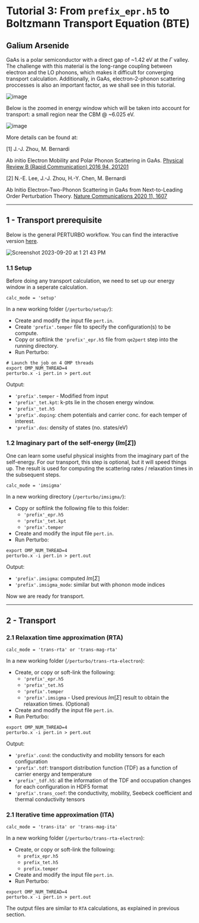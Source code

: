 # Tutorial 3: From `prefix_epr.h5` to Boltzmann Transport Equation (BTE)

## Galium Arsenide
GaAs is a polar semiconductor with a direct gap of ~1.42 eV at the $\Gamma$ valley. The challenge with this material is the long-range coupling between electron and the LO phonons, which makes it difficult for converging transport calculation. Additionally, in GaAs, electron-2-phonon scattering proccesses is also an important factor, as we shall see in this tutorial.

![image](https://github.com/perturbo-code/perturbo-workshop-2023/assets/85775106/a3e40d0c-e054-4d7f-85f9-5d0e08448106)

Below is the zoomed in energy window which will be taken into account for transport: a small region near the CBM @ ~6.025 eV.

![image](https://github.com/perturbo-code/perturbo-workshop-2023/assets/85775106/4366daf9-2de6-41ff-ace0-c642f536770a)

More details can be found at:

[1] J.-J. Zhou, M. Bernardi

Ab initio Electron Mobility and Polar Phonon Scattering in GaAs.
[Physical Review B (Rapid Communication) 2016 94, 201201](https://journals.aps.org/prb/abstract/10.1103/PhysRevB.94.201201)

[2] N.-E. Lee, J.-J. Zhou, H.-Y. Chen, M. Bernardi 

Ab Initio Electron-Two-Phonon Scattering in GaAs from Next-to-Leading Order Perturbation Theory.
[Nature Communications 2020 11, 1607](https://www.nature.com/articles/s41467-020-15339-0)

---

## 1 - Transport prerequisite
Below is the general PERTURBO workflow. You can find the interactive version [here](https://perturbo-code.github.io/mydoc_interactive_workflow.html).

![Screenshot 2023-09-20 at 1 21 43 PM](https://github.com/perturbo-code/perturbo-workshop-2023/assets/85775106/4cab6e8b-444a-4eca-9e6b-933c66753ae5)

### 1.1 Setup
Before doing any transport calculation, we need to set up our energy window in a seperate calculation.
```
calc_mode = 'setup'
```
In a new working folder (`/perturbo/setup/`):
* Create and modify the input file `pert.in`.
* Create `'prefix'.temper` file to specify the configuration(s) to be compute.
* Copy or softlink the `'prefix'_epr.h5` file from `qe2pert` step into the running directory.
* Run Perturbo:

```
# Launch the job on 4 OMP threads
export OMP_NUM_THREAD=4 
perturbo.x -i pert.in > pert.out
```

Output:
* `'prefix'.temper` - Modified from input
* `'prefix'_tet.kpt`: k-pts lie in the chosen energy window.
* `'prefix'_tet.h5`
* `'prefix'.doping`: chem potentials and carrier conc. for each temper of interest.
* `'prefix'.dos`: density of states (no. states/eV)


### 1.2 Imaginary part of the self-energy ($Im[\Sigma]$)
One can learn some useful physical insights from the imaginary part of the self-energy. For our transport, this step is optional, but it will speed things up.
The result is used for computing the scattering rates / relaxation times in the subsequent steps.
```
calc_mode = 'imsigma'
```

In a new working directory (`/perturbo/imsigma/`):
* Copy or softlink the following file to this folder:
    * `'prefix'_epr.h5`
    * `'prefix'_tet.kpt`
    * `'prefix'.temper`
* Create and modify the input file `pert.in`.
* Run Perturbo:
```
export OMP_NUM_THREAD=4
perturbo.x -i pert.in > pert.out
```
Output:
* `'prefix'.imsigma`: computed $Im[\Sigma]$
* `'prefix'.imsigma_mode`: similar but with phonon mode indices

Now we are ready for transport.

---

## 2 - Transport

### 2.1 Relaxation time approximation (RTA)
```
calc_mode = 'trans-rta' or 'trans-mag-rta'
```

In a new working folder (`/perturbo/trans-rta-electron`):
* Create, or copy or soft-link the following:
    * `'prefix'_epr.h5`
    * `'prefix'_tet.h5`
    * `'prefix'.temper`
    * `'prefix'.imsigma` - Used previous $Im[\Sigma]$ result to obtain the relaxation times. (Optional)
* Create and modify the input file `pert.in`.
* Run Perturbo:
```
export OMP_NUM_THREAD=4
perturbo.x -i pert.in > pert.out
```
Output:
* `'prefix'.cond`: the conductivity and mobility tensors for each configuration
* `'prefix'.tdf`: transport distribution function (TDF) as a function of carrier energy and temperature
* `'prefix'_tdf.h5`: all the information of the TDF and occupation changes for each configuration in HDF5 format
* `'prefix'.trans_coef`: the conductivity, mobility, Seebeck coefficient and thermal conductivity tensors
### 2.1 Iterative time approximation (ITA)
```
calc_mode = 'trans-ita' or 'trans-mag-ita'
```

In a new working folder (`/perturbo/trans-rta-electron`):
* Create, or copy or soft-link the following:
    * `prefix_epr.h5`
    * `prefix_tet.h5`
    * `prefix.temper`
* Create and modify the input file `pert.in`.
* Run Perturbo:
```
export OMP_NUM_THREAD=4
perturbo.x -i pert.in > pert.out
```
The output files are similar to `RTA` calculations, as explained in previous section.





